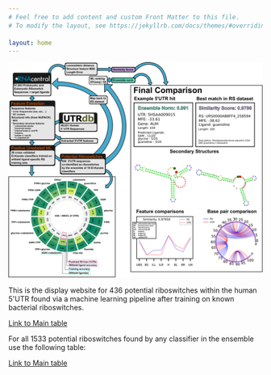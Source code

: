 ```yaml
---
# Feel free to add content and custom Front Matter to this file.
# To modify the layout, see https://jekyllrb.com/docs/themes/#overriding-theme-defaults

layout: home
---
```


<link rel="icon" type="image/png" href="./icon.png">


![](./rs_abstract.png?raw=true)


This is the display website for 436 potential riboswitches within the human 5'UTR found via a machine learning pipeline after training on known bacterial riboswitches.

[Link to Main table](./display_436)

For all 1533 potential riboswitches found by any classifier in the ensemble use the following table:

[Link to Main table](./display_1533)
